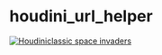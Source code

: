 # houdini_url_helper

[![Houdiniclassic space invaders](https://i.ibb.co/prBjgf1/srurl.jpg)](https://vimeo.com/787251197)
